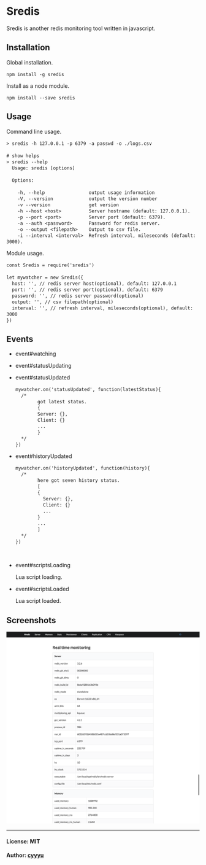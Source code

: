 # Sredis

Sredis is another redis monitoring tool written in javascript.

## Installation

Global installation.

```
npm install -g sredis
```

Install as a node module.

```
npm install --save sredis
```

## Usage

Command line usage.

```
> sredis -h 127.0.0.1 -p 6379 -a passwd -o ./logs.csv

# show helps
> sredis --help
  Usage: sredis [options]

  Options:

    -h, --help                output usage information
    -V, --version             output the version number
    -v --version              get version
    -h --host <host>          Server hostname (default: 127.0.0.1).
    -p --port <port>          Server port (default: 6379).
    -a --auth <password>      Password for redis server.
    -o --output <filepath>    Output to csv file.
    -i --interval <interval>  Refresh interval, mileseconds (default: 3000).

```

Module usage.

```
const Sredis = require('sredis')

let mywatcher = new Sredis({
  host: '', // redis server host(optional), default: 127.0.0.1
  port: '', // redis server port(optional), default: 6379
  password: '', // redis server password(optional)
  output: '', // csv filepath(optional)
  interval: '', // refresh interval, mileseconds(optional), default: 3000
})
```

## Events

* event#watching

* event#statusUpdating

* event#statusUpdated

  ```
  mywatcher.on('statusUpdated', function(latestStatus){
    /*
    	  got latest status.
    	  {
          Server: {},
          Client: {}
          ...
    	  }
    */
  })
  ```

* event#historyUpdated

  ```
  mywatcher.on('historyUpdated', function(history){
    /*
    	  here got seven history status.
    	  [
          {
            Server: {},
            Client: {}
            ...
          }
          ...
    	  ]
    */
  })
  ```

  ​

* event#scriptsLoading

  Lua script loading.

* event#scriptsLoaded

  Lua script loaded.

## Screenshots



![screenshot](./imgs/sredis.png)



---

#### License: MIT

#### Author: [cyyyu](https://github.com/cyyyu)







